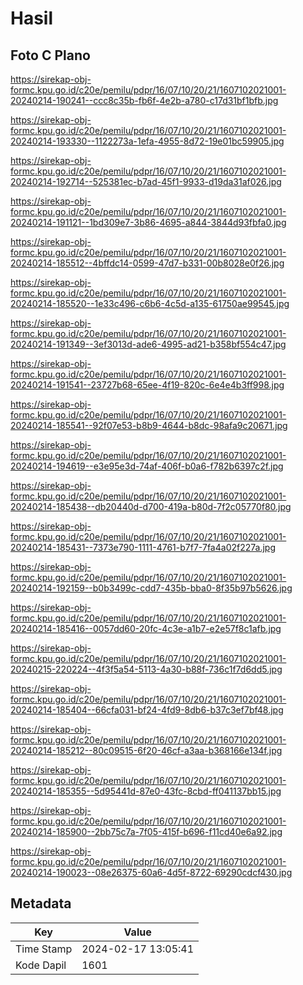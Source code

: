 # Hasil

## Foto C Plano

https://sirekap-obj-formc.kpu.go.id/c20e/pemilu/pdpr/16/07/10/20/21/1607102021001-20240214-190241--ccc8c35b-fb6f-4e2b-a780-c17d31bf1bfb.jpg

https://sirekap-obj-formc.kpu.go.id/c20e/pemilu/pdpr/16/07/10/20/21/1607102021001-20240214-193330--1122273a-1efa-4955-8d72-19e01bc59905.jpg

https://sirekap-obj-formc.kpu.go.id/c20e/pemilu/pdpr/16/07/10/20/21/1607102021001-20240214-192714--525381ec-b7ad-45f1-9933-d19da31af026.jpg

https://sirekap-obj-formc.kpu.go.id/c20e/pemilu/pdpr/16/07/10/20/21/1607102021001-20240214-191121--1bd309e7-3b86-4695-a844-3844d93fbfa0.jpg

https://sirekap-obj-formc.kpu.go.id/c20e/pemilu/pdpr/16/07/10/20/21/1607102021001-20240214-185512--4bffdc14-0599-47d7-b331-00b8028e0f26.jpg

https://sirekap-obj-formc.kpu.go.id/c20e/pemilu/pdpr/16/07/10/20/21/1607102021001-20240214-185520--1e33c496-c6b6-4c5d-a135-61750ae99545.jpg

https://sirekap-obj-formc.kpu.go.id/c20e/pemilu/pdpr/16/07/10/20/21/1607102021001-20240214-191349--3ef3013d-ade6-4995-ad21-b358bf554c47.jpg

https://sirekap-obj-formc.kpu.go.id/c20e/pemilu/pdpr/16/07/10/20/21/1607102021001-20240214-191541--23727b68-65ee-4f19-820c-6e4e4b3ff998.jpg

https://sirekap-obj-formc.kpu.go.id/c20e/pemilu/pdpr/16/07/10/20/21/1607102021001-20240214-185541--92f07e53-b8b9-4644-b8dc-98afa9c20671.jpg

https://sirekap-obj-formc.kpu.go.id/c20e/pemilu/pdpr/16/07/10/20/21/1607102021001-20240214-194619--e3e95e3d-74af-406f-b0a6-f782b6397c2f.jpg

https://sirekap-obj-formc.kpu.go.id/c20e/pemilu/pdpr/16/07/10/20/21/1607102021001-20240214-185438--db20440d-d700-419a-b80d-7f2c05770f80.jpg

https://sirekap-obj-formc.kpu.go.id/c20e/pemilu/pdpr/16/07/10/20/21/1607102021001-20240214-185431--7373e790-1111-4761-b7f7-7fa4a02f227a.jpg

https://sirekap-obj-formc.kpu.go.id/c20e/pemilu/pdpr/16/07/10/20/21/1607102021001-20240214-192159--b0b3499c-cdd7-435b-bba0-8f35b97b5626.jpg

https://sirekap-obj-formc.kpu.go.id/c20e/pemilu/pdpr/16/07/10/20/21/1607102021001-20240214-185416--0057dd60-20fc-4c3e-a1b7-e2e57f8c1afb.jpg

https://sirekap-obj-formc.kpu.go.id/c20e/pemilu/pdpr/16/07/10/20/21/1607102021001-20240215-220224--4f3f5a54-5113-4a30-b88f-736c1f7d6dd5.jpg

https://sirekap-obj-formc.kpu.go.id/c20e/pemilu/pdpr/16/07/10/20/21/1607102021001-20240214-185404--66cfa031-bf24-4fd9-8db6-b37c3ef7bf48.jpg

https://sirekap-obj-formc.kpu.go.id/c20e/pemilu/pdpr/16/07/10/20/21/1607102021001-20240214-185212--80c09515-6f20-46cf-a3aa-b368166e134f.jpg

https://sirekap-obj-formc.kpu.go.id/c20e/pemilu/pdpr/16/07/10/20/21/1607102021001-20240214-185355--5d95441d-87e0-43fc-8cbd-ff041137bb15.jpg

https://sirekap-obj-formc.kpu.go.id/c20e/pemilu/pdpr/16/07/10/20/21/1607102021001-20240214-185900--2bb75c7a-7f05-415f-b696-f11cd40e6a92.jpg

https://sirekap-obj-formc.kpu.go.id/c20e/pemilu/pdpr/16/07/10/20/21/1607102021001-20240214-190023--08e26375-60a6-4d5f-8722-69290cdcf430.jpg


## Metadata

| Key        | Value               |
| ---------- | ------------------- |
| Time Stamp | 2024-02-17 13:05:41 |
| Kode Dapil | 1601                |



